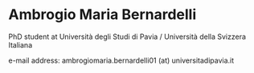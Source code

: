 # Ambrogio Maria Bernardelli
PhD student at Università degli Studi di Pavia / Università della Svizzera Italiana

e-mail address: ambrogiomaria.bernardelli01 (at) universitadipavia.it
